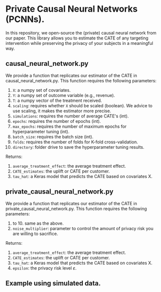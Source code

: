 # Private Causal Neural Networks (PCNNs).
In this repository, we open-source the (private) causal neural network from our paper. This library allows you to estimate the CATE of any targeting intervention while preserving the privacy of your subjects in a meaningful way.

## causal_neural_network.py
We provide a function that replicates our estimator of the CATE in causal_neural_network.py. This function requires the following parameters: 

1. `X`: a numpy set of covariates.
2. `Y`: a numpy set of outcome variable (e.g., revenue).
3. `T`: a numpy vector of the treatment received.
4. `scaling`: requires whether `X` should be scaled (boolean). We advice to use scaling, it makes the estimator more precise.
5. `simulations`: requires the number of average CATE's (int).
6. `epochs`: requires the number of epochs (int).
7. `max_epochs`: requires the number of maximum epochs for hyperparameter tuning (int).
8. `batch_size`: requires the batch size (int).
9. `folds`: requires the number of folds for K-fold cross-validation.
10. `directory`: folder drive to save the hyperparameter tuning results.

Returns:

1. `average_treatment_effect`: the average treatment effect.
2. `CATE_estimates`: the uplift or CATE per customer.
3. `tau_hat`: a Keras model that predicts the CATE based on covariates X.

## private_causal_neural_network.py
We provide a function that replicates our estimator of the CATE in private_causal_neural_network.py. This function requires the following parameters: 

1. to 10. same as the above.
11. `noise_multiplier`: parameter to control the amount of privacy risk you are willing to sacrifice.

Returns: 
1. `average_treatment_effect`: the average treatment effect.
2. `CATE_estimates`: the uplift or CATE per customer.
3. `tau_hat`: a Keras model that predicts the CATE based on covariates X.
4. `epsilon`: the privacy risk level $\varepsilon$.

## Example using simulated data.
